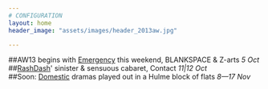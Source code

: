 ```yaml
---
# CONFIGURATION
layout: home
header_image: "assets/images/header_2013aw.jpg"

---
```

##AW13 begins with [Emergency](/current/2013-emergency) this weekend, BLANKSPACE & Z-arts *5 Oct*               
##[RashDash](/current/2013-autumnwinter/rashdash)' sinister & sensuous cabaret, Contact *11|12 Oct*                 
##Soon: [Domestic](/current/2013-domestic) dramas played out in a Hulme block of flats *8—17 Nov*
